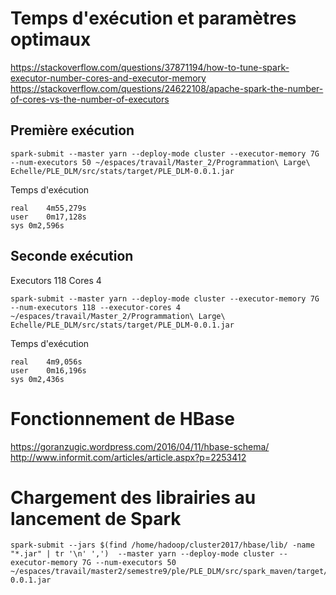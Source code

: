 # Temps d'exécution et paramètres optimaux

https://stackoverflow.com/questions/37871194/how-to-tune-spark-executor-number-cores-and-executor-memory
https://stackoverflow.com/questions/24622108/apache-spark-the-number-of-cores-vs-the-number-of-executors

## Première exécution

```
spark-submit --master yarn --deploy-mode cluster --executor-memory 7G --num-executors 50 ~/espaces/travail/Master_2/Programmation\ Large\ Echelle/PLE_DLM/src/stats/target/PLE_DLM-0.0.1.jar
```

Temps d'exécution

```
real	4m55,279s
user	0m17,128s
sys	0m2,596s
```

## Seconde exécution

Executors 118
Cores 4

```
spark-submit --master yarn --deploy-mode cluster --executor-memory 7G --num-executors 118 --executor-cores 4 ~/espaces/travail/Master_2/Programmation\ Large\ Echelle/PLE_DLM/src/stats/target/PLE_DLM-0.0.1.jar
```

Temps d'exécution

```
real	4m9,056s
user	0m16,196s
sys	0m2,436s
```

# Fonctionnement de HBase

https://goranzugic.wordpress.com/2016/04/11/hbase-schema/
http://www.informit.com/articles/article.aspx?p=2253412

# Chargement des librairies au lancement de Spark

```
spark-submit --jars $(find /home/hadoop/cluster2017/hbase/lib/ -name "*.jar" | tr '\n' ',')  --master yarn --deploy-mode cluster --executor-memory 7G --num-executors 50 ~/espaces/travail/master2/semestre9/ple/PLE_DLM/src/spark_maven/target/TPSpark-0.0.1.jar
```
